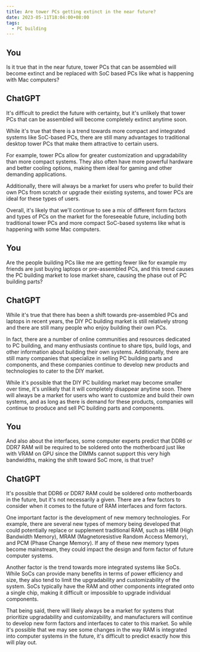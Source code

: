 ```yaml
---
title: Are tower PCs getting extinct in the near future?
date: 2023-05-11T18:04:00+08:00
tags:
  - PC building
---
```

## You
Is it true that in the near future, tower PCs that can be assembled will become extinct and be replaced with SoC based PCs like what is happening with Mac computers?

## ChatGPT
It's difficult to predict the future with certainty, but it's unlikely that tower PCs that can be assembled will become completely extinct anytime soon.

While it's true that there is a trend towards more compact and integrated systems like SoC-based PCs, there are still many advantages to traditional desktop tower PCs that make them attractive to certain users.

For example, tower PCs allow for greater customization and upgradability than more compact systems. They also often have more powerful hardware and better cooling options, making them ideal for gaming and other demanding applications.

Additionally, there will always be a market for users who prefer to build their own PCs from scratch or upgrade their existing systems, and tower PCs are ideal for these types of users.

Overall, it's likely that we'll continue to see a mix of different form factors and types of PCs on the market for the foreseeable future, including both traditional tower PCs and more compact SoC-based systems like what is happening with some Mac computers.

## You
Are the people building PCs like me are getting fewer like for example my friends are just buying laptops or pre-assembled PCs, and this trend causes the PC building market to lose market share, causing the phase out of PC building parts?

## ChatGPT
While it's true that there has been a shift towards pre-assembled PCs and laptops in recent years, the DIY PC building market is still relatively strong and there are still many people who enjoy building their own PCs.

In fact, there are a number of online communities and resources dedicated to PC building, and many enthusiasts continue to share tips, build logs, and other information about building their own systems. Additionally, there are still many companies that specialize in selling PC building parts and components, and these companies continue to develop new products and technologies to cater to the DIY market.

While it's possible that the DIY PC building market may become smaller over time, it's unlikely that it will completely disappear anytime soon. There will always be a market for users who want to customize and build their own systems, and as long as there is demand for these products, companies will continue to produce and sell PC building parts and components.

## You
And also about the interfaces, some computer experts predict that DDR6 or DDR7 RAM will be required to be soldered onto the motherboard just like with VRAM on GPU since the DIMMs cannot support this very high bandwidths, making the shift toward SoC more, is that true?

## ChatGPT
It's possible that DDR6 or DDR7 RAM could be soldered onto motherboards in the future, but it's not necessarily a given. There are a few factors to consider when it comes to the future of RAM interfaces and form factors.

One important factor is the development of new memory technologies. For example, there are several new types of memory being developed that could potentially replace or supplement traditional RAM, such as HBM (High Bandwidth Memory), MRAM (Magnetoresistive Random Access Memory), and PCM (Phase Change Memory). If any of these new memory types become mainstream, they could impact the design and form factor of future computer systems.

Another factor is the trend towards more integrated systems like SoCs. While SoCs can provide many benefits in terms of power efficiency and size, they also tend to limit the upgradability and customizability of the system. SoCs typically have the RAM and other components integrated onto a single chip, making it difficult or impossible to upgrade individual components.

That being said, there will likely always be a market for systems that prioritize upgradability and customizability, and manufacturers will continue to develop new form factors and interfaces to cater to this market. So while it's possible that we may see some changes in the way RAM is integrated into computer systems in the future, it's difficult to predict exactly how this will play out.